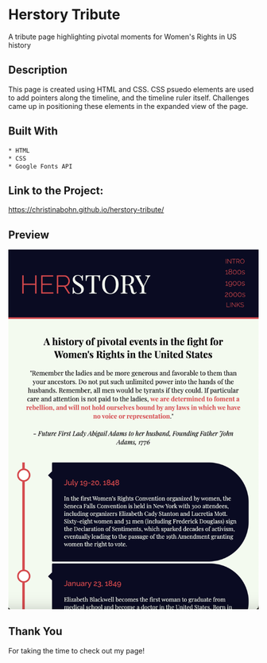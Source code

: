 # Herstory Tribute
A tribute page highlighting pivotal moments for Women's Rights in US history

## Description
This page is created using HTML and CSS. CSS psuedo elements are used to add pointers along the timeline, and the timeline ruler itself. Challenges came up in positioning these elements in the expanded view of the page.

## Built With
    * HTML
    * CSS
    * Google Fonts API

## Link to the Project:
https://christinabohn.github.io/herstory-tribute/

## Preview

![herstory-preview](assets/images/herstory-preview.png)

## Thank You
For taking the time to check out my page!
